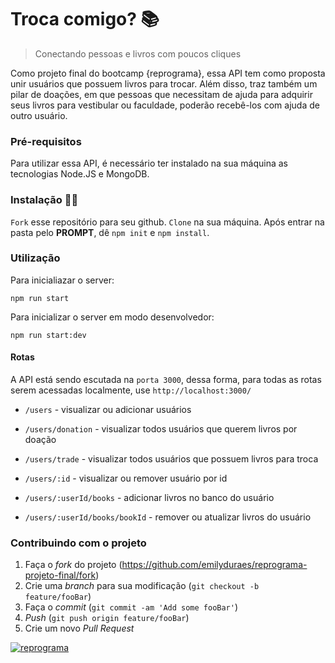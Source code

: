 # Troca comigo? :books:
> Conectando pessoas e livros com poucos cliques

Como projeto final do bootcamp {reprograma}, essa API tem como proposta unir usuários que possuem livros para trocar. Além disso, traz também um pilar de doações, em que pessoas que necessitam de ajuda para adquirir seus livros para vestibular ou faculdade, poderão recebê-los com ajuda de outro usuário.

### Pré-requisitos

Para utilizar essa API, é necessário ter instalado na sua máquina as tecnologias Node.JS e MongoDB.

### Instalação :woman_technologist:

`Fork` esse repositório para seu github. `Clone` na sua máquina. Após entrar na pasta pelo **PROMPT**, dê `npm init` e `npm install`.

### Utilização 

Para inicialiazar o server:
```
npm run start
```

Para inicializar o server em modo desenvolvedor:
```
npm run start:dev
```

#### Rotas

A API está sendo escutada na `porta 3000`, dessa forma, para todas as rotas serem acessadas localmente, use `http://localhost:3000/`

- `/users` - visualizar ou adicionar usuários 

- `/users/donation` - visualizar todos usuários que querem livros por doação

- `/users/trade` - visualizar todos usuários que possuem livros para troca

- `/users/:id` - visualizar ou remover usuário por id

- `/users/:userId/books` - adicionar livros no banco do usuário

- `/users/:userId/books/bookId` - remover ou atualizar livros do usuário


### Contribuindo com o projeto

1. Faça o _fork_ do projeto (<https://github.com/emilyduraes/reprograma-projeto-final/fork>)
2. Crie uma _branch_ para sua modificação (`git checkout -b feature/fooBar`)
3. Faça o _commit_ (`git commit -am 'Add some fooBar'`)
4. _Push_ (`git push origin feature/fooBar`)
5. Crie um novo _Pull Request_


[![reprograma](http://reprograma.com.br/images/meta/reprograma-fb-549afe21.png)](https://www.reprograma.com.br/)

